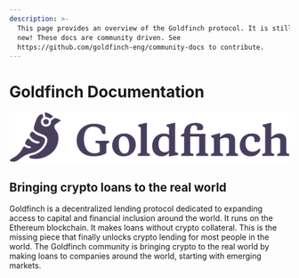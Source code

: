 ```yaml
---
description: >-
  This page provides an overview of the Goldfinch protocol. It is still very
  new! These docs are community driven. See
  https://github.com/goldfinch-eng/community-docs to contribute.
---
```


# Goldfinch Documentation

![](.gitbook/assets/logotype-purp.svg)

## Bringing crypto loans to the real world

Goldfinch is a decentralized lending protocol dedicated to expanding access to capital and financial inclusion around the world. It runs on the Ethereum blockchain. It makes loans without crypto collateral. This is the missing piece that finally unlocks crypto lending for most people in the world. The Goldfinch community is bringing crypto to the real world by making loans to companies around the world, starting with emerging markets.



